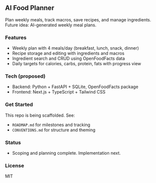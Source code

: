 ## AI Food Planner

Plan weekly meals, track macros, save recipes, and manage ingredients. Future idea: AI-generated weekly meal plans.

### Features
- Weekly plan with 4 meals/day (breakfast, lunch, snack, dinner)
- Recipe storage and editing with ingredients and macros
- Ingredient search and CRUD using OpenFoodFacts data
- Daily targets for calories, carbs, protein, fats with progress view

### Tech (proposed)
- Backend: Python + FastAPI + SQLite, OpenFoodFacts package
- Frontend: Next.js + TypeScript + Tailwind CSS

### Get Started
This repo is being scaffolded. See:
- `ROADMAP.md` for milestones and tracking
- `CONVENTIONS.md` for structure and theming

### Status
- Scoping and planning complete. Implementation next.

### License
MIT